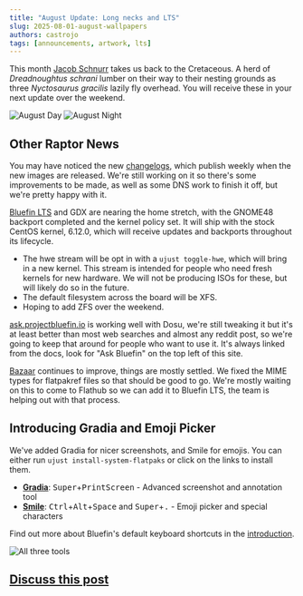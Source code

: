 ```yaml
---
title: "August Update: Long necks and LTS" 
slug: 2025-08-01-august-wallpapers
authors: castrojo
tags: [announcements, artwork, lts]
---
```


This month [Jacob Schnurr](https://www.etsy.com/shop/JSchnurrCommissions) takes us back to the Cretaceous. A herd of _Dreadnoughtus schrani_ lumber on their way to their nesting grounds as three _Nyctosaurus gracilis_ lazily fly overhead.
You will receive these in your next update over the weekend. 

![August Day](https://github.com/user-attachments/assets/e9536e77-0415-47c4-bc8b-6acf593ed305)
![August Night](https://github.com/user-attachments/assets/2a51a132-585c-4863-b65e-40287b33a3dc)

## Other Raptor News

You may have noticed the new [changelogs](https://docs.projectbluefin.io/changelogs), which publish weekly when the new images are released.
We're still working on it so there's some improvements to be made, as well as some DNS work to finish it off, but we're pretty happy with it. 

[Bluefin LTS](https://docs.projectbluefin.io/lts) and GDX are nearing the home stretch, with the GNOME48 backport completed and the kernel policy set. It will ship with the stock CentOS kernel, 6.12.0, which will receive updates and backports throughout its lifecycle.
- The hwe stream will be opt in with a `ujust toggle-hwe`, which will bring in a new kernel. This stream is intended for people who need fresh kernels for new hardware. We will not be producing ISOs for these, but will likely do so in the future.
- The default filesystem across the board will be XFS.
- Hoping to add ZFS over the weekend.

[ask.projectbluefin.io](https://ask.projectbluefin.io) is working well with Dosu, we're still tweaking it but it's at least better than most web searches and almost any reddit post, so we're going to keep that around for people who want to use it. It's always linked from the docs, look for "Ask Bluefin" on the top left of this site.

[Bazaar](https://github.com/kolunmi/bazaar) continues to improve, things are mostly settled. We fixed the MIME types for flatpakref files so that should be good to go. We're mostly waiting on this to come to Flathub so we can add it to Bluefin LTS, the team is helping out with that process.

## Introducing Gradia and Emoji Picker

We've added Gradia for nicer screenshots, and Smile for emojis. You can either run `ujust install-system-flatpaks` or click on the links to install them. 

- **[Gradia](https://flathub.org/apps/be.alexandervanhee.gradia)**: <kbd>Super</kbd>+<kbd>PrintScreen</kbd> - Advanced screenshot and annotation tool
- **[Smile](https://flathub.org/apps/it.mijorus.smile)**: <kbd>Ctrl</kbd>+<kbd>Alt</kbd>+<kbd>Space</kbd> and <kbd>Super</kbd>+<kbd>.</kbd> - Emoji picker and special characters
 
Find out more about Bluefin's default keyboard shortcuts in the [introduction](indroduction).

![All three tools](https://github.com/user-attachments/assets/bc70a63f-7bd1-4941-b5c3-c5e6480e90f0)

## [Discuss this post](https://github.com/ublue-os/bluefin/discussions/2901)


